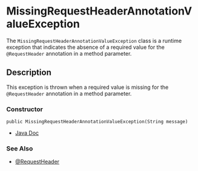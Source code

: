 # MissingRequestHeaderAnnotationValueException

The `MissingRequestHeaderAnnotationValueException` class is a runtime exception that indicates the absence of a required value for the `@RequestHeader` annotation in a method parameter.

## Description
This exception is thrown when a required value is missing for the `@RequestHeader` annotation in a method parameter.

### Constructor
```
public MissingRequestHeaderAnnotationValueException(String message)
```

- [Java Doc](https://yevgendemotestorganization.github.io/bring-web-javadoc/com/bobocode/bring/web/servlet/exception/MissingRequestHeaderAnnotationValueException.html)

### See Also

- [@RequestHeader](../annotation/RequestHeader.md)